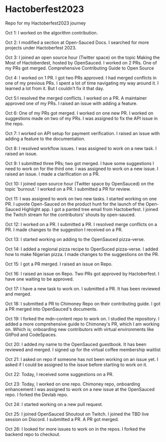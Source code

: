 # Hactoberfest2023
Repo for my Hactoberfest2023 journey

Oct 1: I worked on the algorithm contribution.

Oct 2: I modified a section at Open-Sauced Docs. I searched for more projects under Hactoberfest 2023.

Oct 3: I joined an open source hour (Twitter space) on the topic Making the Most of Hactoberdest, hosted by OpenSauced. I worked on 2 PRs. One of my PRs got merged. Comprehensive Contributing Guide to Open Source

Oct 4: I worked on 1 PR. I got two PRs approved. I had merged conflicts in one of my previous PRs. I spent a lot of time navigating my way around it. I learned a lot from it. But I couldn't fix it that day.

Oct 5:I resolved the merged conflicts. I worked on a PR. A maintainer approved one of my PRs. I raised an issue with adding a feature.

Oct 6: One of my PRs got merged. I worked on one new PR. I worked on suggestions made on two of my PRs. I was assigned to fix the API issue in the repo.

Oct 7: I worked on API setup for payment verification. I raised an issue with adding a feature to the documentation.

Oct 8: I resolved workflow issues. I was assigned to work on a new task. I raised an issue.

Oct 9: I submitted three PRs; two got merged. I have some suggestions I need to work on for the third one. I was assigned to work on a new issue. I raised an issue. I made a clarification on a PR.

Oct 10: I joined open source hour (Twitter space by OpenSauced) on the topic 'burnout.' I worked on a PR. I submitted a PR for review.

Oct 11: I was assigned to work on two new tasks. I started working on one PR. I upvote Open-Sauced on the product hunt for the launch of the Open-Sauced Highlight app. I got a panted tree email from Hactoberfest. I joined the Twitch stream for the contributors' shouts by open-sauced.

Oct 12: I worked on a PR. I submitted a PR. I resolved merge conflicts on a PR. I made changes to the suggestion I received on a PR.

Oct 13: I started working on adding to the OpenSauced pizza-verse.

Oct 14: I added a regional pizza recipe to OpenSuced pizza-verse. I added how to make Nigerian pizza. I made changes to the suggestions on the PR.

Oct 15: I got a PR merged. I raised an issue on Repo.

Oct 16: I raised an issue on Repo. Two PRs got approved by Hactoberfest. I have one waiting to be approved.

Oct 17: I have a new task to work on. I submitted a PR. It has been reviewed and merged.

Oct 18: I submitted a PR to Chimoney Repo on their contributing guide. I got a PR merged into OpenSauced's documents.

Oct 19: I forked the mdn-content repo to work on. I studied the repository. I added a more comprehensive guide to Chimoney's PR, which I am working on. Which is; onboarding new contributors with virtual environments like GitPod and CodeSpaces.

Oct 20: I added my name to the OpenSauced guestbook. It has been reviewed and merged. I signed up for the virtual coffee membership waitlist

Oct 21: I asked on repo if someone has not been working on an issue yet. I asked if I could be assigned to the issue before starting to work on it.

Oct 22: Today,  I  received some suggestions on a PR.

Oct 23: Today, I worked on one repo. Chimoney repo, onboarding enhancement I was assigned to work on a new issue at the OpenSauced repo. I forked the Devlab repo.

Oct 24: I started working on a new pull request.

Oct 25: I joined OpenSauced Shoutout on Twitch. I joined the TBD live session on Discord. I submitted a PR. A PR got merged.

Oct 26: I looked for more issues to work on in the repos. I forked the backend repo to checkout.
